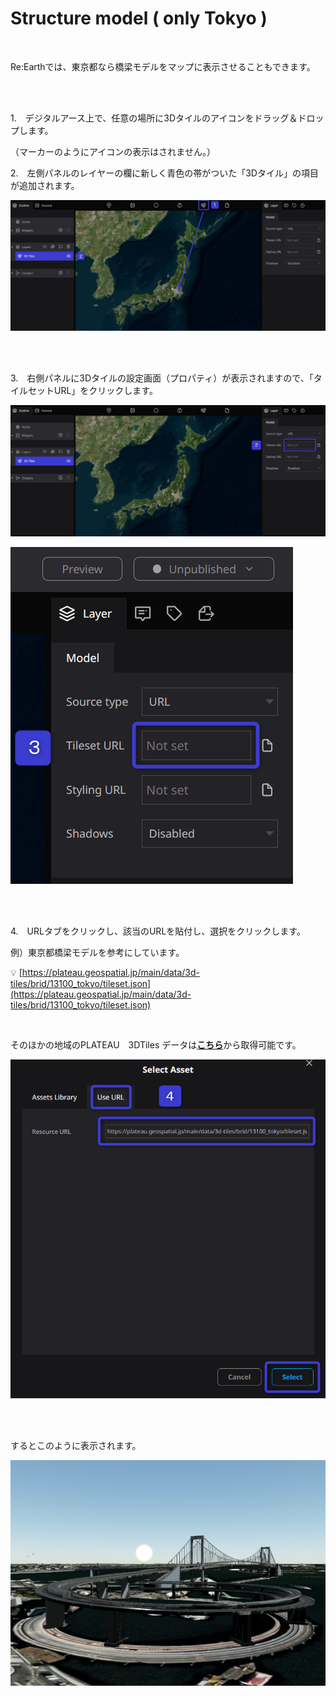 # Structure model ( only Tokyo )

<br>

Re:Earthでは、東京都なら橋梁モデルをマップに表示させることもできます。

<br>
<br>

1.　デジタルアース上で、任意の場所に3Dタイルのアイコンをドラッグ＆ドロップします。
    
 （マーカーのようにアイコンの表示はされません。）
    
2.　左側パネルのレイヤーの欄に新しく青色の帯がついた「3Dタイル」の項目が追加されます。

![2024-06-23_11h43_27.png](Structure%20model%20(%20only%20Tokyo%20)%203c3537550f4f43818de3a58c03041683/2024-06-23_11h43_27.png)

<br>
<br>

3.　右側パネルに3Dタイルの設定画面（プロパティ）が表示されますので、「タイルセットURL」をクリックします。

![2024-06-23_11h44_13.png](Structure%20model%20(%20only%20Tokyo%20)%203c3537550f4f43818de3a58c03041683/2024-06-23_11h44_13.png)

![2024-06-23_12h49_38.png](Structure%20model%20(%20only%20Tokyo%20)%203c3537550f4f43818de3a58c03041683/2024-06-23_12h49_38.png)

<br>
<br>

4.　URLタブをクリックし、該当のURLを貼付し、選択をクリックします。

例）東京都橋梁モデルを参考にしています。

💡 [https://plateau.geospatial.jp/main/data/3d-tiles/brid/13100_tokyo/tileset.json](https://plateau.geospatial.jp/main/data/3d-tiles/brid/13100_tokyo/tileset.json)

<br>

そのほかの地域のPLATEAU　3DTiles データは[**こちら**](https://github.com/Project-PLATEAU/plateau-streaming-tutorial/blob/main/3d-tiles/plateau-3dtiles-streaming.md)から取得可能です。

![2024-07-01_23h36_53.png](Structure%20model%20(%20only%20Tokyo%20)%203c3537550f4f43818de3a58c03041683/2024-07-01_23h36_53.png)

<br>
<br>

するとこのように表示されます。

![Untitled (2).png](Structure%20model%20(%20only%20Tokyo%20)%203c3537550f4f43818de3a58c03041683/Untitled_(2).png)
